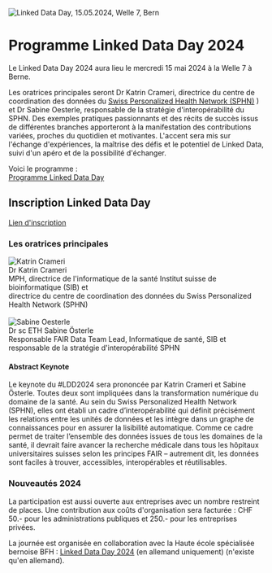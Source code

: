 ![Linked Data Day, 15.05.2024, Welle 7, Bern](/static-assets/img/linked-data-day-2024-fr.png)


# Programme Linked Data Day 2024

Le Linked Data Day 2024 aura lieu le mercredi 15 mai 2024 à la Welle 7 à Berne.

Les oratrices principales seront Dr Katrin Crameri, directrice du centre de coordination des données du [Swiss Personalized Health Network (SPHN)](https://sphn.ch/de/home/) ) et Dr Sabine Oesterle, responsable de la stratégie d'interopérabilité du SPHN. Des exemples pratiques passionnants et des récits de succès issus de différentes branches apporteront à la manifestation des contributions variées, proches du quotidien et motivantes. L'accent sera mis sur l'échange d'expériences, la maîtrise des défis et le potentiel de Linked Data, suivi d'un apéro et de la possibilité d'échanger.

Voici le programme :\
[Programme Linked Data Day ](/static-assets/img/Linked-Data-Day-2024-Programm.pdf)

## Inscription Linked Data Day
[Lien d'inscription](https://www.ticketpark.ch/bfh/fr/show/6FE3E469-C3DA-43CE-9D27-731F651AA496)

### Les oratrices principales
![Katrin Crameri](/static-assets/img/Katrin_250x250.jpg)
\
Dr Katrin Crameri\
MPH, directrice de l'informatique de la santé Institut suisse de bioinformatique (SIB) et\
directrice du centre de coordination des données du Swiss Personalized Health Network (SPHN)
\
\
![Sabine Oesterle](/static-assets/img/Sabine_Oe_250x250.jpg)
\
Dr sc ETH Sabine Österle\
Responsable FAIR Data Team Lead, Informatique de santé, SIB et responsable de la stratégie d'interopérabilité SPHN

#### Abstract Keynote
Le keynote du #LDD2024 sera prononcée par Katrin Crameri et Sabine Österle. Toutes deux sont impliquées dans la transformation numérique du domaine de la santé. Au sein du Swiss Personalized Health Network (SPHN), elles ont établi un cadre d’interopérabilité qui définit précisément les relations entre les unités de données et les intègre dans un graphe de connaissances pour en assurer la lisibilité automatique. Comme ce cadre permet de traiter l’ensemble des données issues de tous les domaines de la santé, il devrait faire avancer la recherche médicale dans tous les hôpitaux universitaires suisses selon les principes FAIR – autrement dit, les données sont faciles à trouver, accessibles, interopérables et réutilisables.

### Nouveautés 2024

La participation est aussi ouverte aux entreprises avec un nombre restreint de places.
Une contribution aux coûts d'organisation sera facturée : CHF 50.- pour les administrations publiques et 250.- pour les entreprises privées.


La journée est organisée en collaboration avec la Haute école spécialisée bernoise BFH : [Linked Data Day 2024](https://www.bfh.ch/de/aktuell/fachveranstaltungen/linked-data-day-2024/) (en allemand uniquement) (n'existe qu'en allemand).
